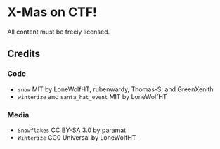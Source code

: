 # X-Mas on CTF!

All content must be freely licensed.

## Credits

### Code
* `snow` MIT by LoneWolfHT, rubenwardy, Thomas-S, and GreenXenith
* `winterize` and `santa_hat_event` MIT by LoneWolfHT

### Media

* `Snowflakes` CC BY-SA 3.0 by paramat
* `Winterize` CC0 Universal by LoneWolfHT
